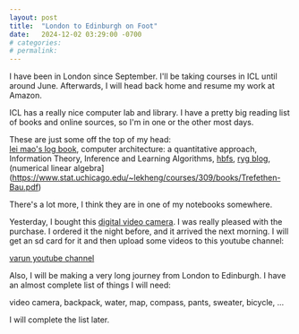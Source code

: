 ```yaml
---
layout: post
title:  "London to Edinburgh on Foot"
date:   2024-12-02 03:29:00 -0700
# categories:
# permalink:
---
```


I have been in London since September. I'll be taking courses in ICL until around June. Afterwards, I will head back home and resume my work at Amazon.  

ICL has a really nice computer lab and library. I have a pretty big reading list of books and online sources, so I'm in one or the other most days.  

These are just some off the top of my head:  
[lei mao's log book](https://leimao.github.io), computer architecture: a quantitative approach, Information Theory, Inference and Learning Algorithms, [hbfs](https://hbfs.wordpress.com), [ryg blog](https://fgiesen.wordpress.com), (numerical linear algebra](https://www.stat.uchicago.edu/~lekheng/courses/309/books/Trefethen-Bau.pdf)  

There's a lot more, I think they are in one of my notebooks somewhere.  

Yesterday, I bought this [digital video camera](https://www.amazon.co.uk/Camcorder-Digital-Vlogging-Recorder-Rotatable/dp/B08927L6C4/). I was really pleased with the purchase. I ordered it the night before, and it arrived the next morning. I will get an sd card for it and then upload some videos to this youtube channel:

[varun youtube channel](https://www.youtube.com/@vnawathey)  

Also, I will be making a very long journey from London to Edinburgh. I have an almost complete list of things I will need:

video camera, backpack, water, map, compass, pants, sweater, bicycle, ...  

I will complete the list later.
